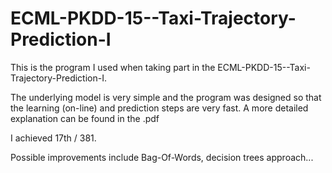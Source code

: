 # ECML-PKDD-15--Taxi-Trajectory-Prediction-I

This is the program I used when taking part in the ECML-PKDD-15--Taxi-Trajectory-Prediction-I. 

The underlying model is very simple and the program was designed so that the learning (on-line) and prediction steps are very fast. A more detailed explanation can be found in the .pdf

I achieved 17th / 381.

Possible improvements include Bag-Of-Words, decision trees approach...

